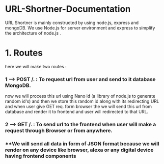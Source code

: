 # URL-Shortner-Documentation

URL Shortner is mainly constructed by using node.js, express and mongoDB.
We use Node.js for server environment and express to simplify the architecture of node.js .

<h1>1. Routes</h1>
here we will make two routes :
<h3>1 --> POST /.  : To request url from user and send to it database MongoDB.</h3>

now we will process this url using Nano id (a library of node.js to generate random id's) and then we store this random id along with its redirecting URL and when user give GET req. form browser the we will send this url from database and render it to frontend and user will redirected to that URL.

<h3> 2 --> GET /.  : To send url to the frontend when user will make a request through Browser or from anywhere.</h3>

<h3>**We will send all data in form of JSON format because we will render on any device like browser, alexa or any digital device having frontend components </h3>
